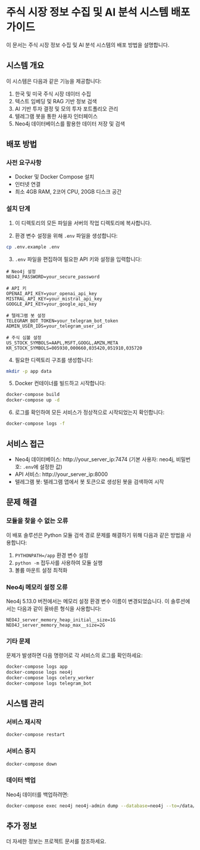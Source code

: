 # 주식 시장 정보 수집 및 AI 분석 시스템 배포 가이드

이 문서는 주식 시장 정보 수집 및 AI 분석 시스템의 배포 방법을 설명합니다.

## 시스템 개요

이 시스템은 다음과 같은 기능을 제공합니다:

1. 한국 및 미국 주식 시장 데이터 수집
2. 텍스트 임베딩 및 RAG 기반 정보 검색
3. AI 기반 투자 결정 및 모의 투자 포트폴리오 관리
4. 텔레그램 봇을 통한 사용자 인터페이스
5. Neo4j 데이터베이스를 활용한 데이터 저장 및 검색

## 배포 방법

### 사전 요구사항

- Docker 및 Docker Compose 설치
- 인터넷 연결
- 최소 4GB RAM, 2코어 CPU, 20GB 디스크 공간

### 설치 단계

1. 이 디렉토리의 모든 파일을 서버의 작업 디렉토리에 복사합니다.

2. 환경 변수 설정을 위해 `.env` 파일을 생성합니다:

```bash
cp .env.example .env
```

3. `.env` 파일을 편집하여 필요한 API 키와 설정을 입력합니다:

```
# Neo4j 설정
NEO4J_PASSWORD=your_secure_password

# API 키
OPENAI_API_KEY=your_openai_api_key
MISTRAL_API_KEY=your_mistral_api_key
GOOGLE_API_KEY=your_google_api_key

# 텔레그램 봇 설정
TELEGRAM_BOT_TOKEN=your_telegram_bot_token
ADMIN_USER_IDS=your_telegram_user_id

# 주식 심볼 설정
US_STOCK_SYMBOLS=AAPL,MSFT,GOOGL,AMZN,META
KR_STOCK_SYMBOLS=005930,000660,035420,051910,035720
```

4. 필요한 디렉토리 구조를 생성합니다:

```bash
mkdir -p app data
```

5. Docker 컨테이너를 빌드하고 시작합니다:

```bash
docker-compose build
docker-compose up -d
```

6. 로그를 확인하여 모든 서비스가 정상적으로 시작되었는지 확인합니다:

```bash
docker-compose logs -f
```

## 서비스 접근

- Neo4j 데이터베이스: http://your_server_ip:7474 (기본 사용자: neo4j, 비밀번호: `.env`에 설정한 값)
- API 서비스: http://your_server_ip:8000
- 텔레그램 봇: 텔레그램 앱에서 봇 토큰으로 생성된 봇을 검색하여 시작

## 문제 해결

### 모듈을 찾을 수 없는 오류

이 배포 솔루션은 Python 모듈 검색 경로 문제를 해결하기 위해 다음과 같은 방법을 사용합니다:

1. `PYTHONPATH=/app` 환경 변수 설정
2. `python -m` 접두사를 사용하여 모듈 실행
3. 볼륨 마운트 설정 최적화

### Neo4j 메모리 설정 오류

Neo4j 5.13.0 버전에서는 메모리 설정 환경 변수 이름이 변경되었습니다. 이 솔루션에서는 다음과 같이 올바른 형식을 사용합니다:

```
NEO4J_server_memory_heap_initial__size=1G
NEO4J_server_memory_heap_max__size=2G
```

### 기타 문제

문제가 발생하면 다음 명령어로 각 서비스의 로그를 확인하세요:

```bash
docker-compose logs app
docker-compose logs neo4j
docker-compose logs celery_worker
docker-compose logs telegram_bot
```

## 시스템 관리

### 서비스 재시작

```bash
docker-compose restart
```

### 서비스 중지

```bash
docker-compose down
```

### 데이터 백업

Neo4j 데이터를 백업하려면:

```bash
docker-compose exec neo4j neo4j-admin dump --database=neo4j --to=/data/backups/neo4j-backup.dump
```

## 추가 정보

더 자세한 정보는 프로젝트 문서를 참조하세요.
